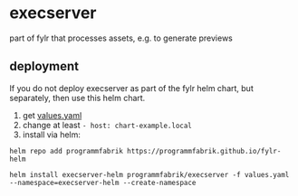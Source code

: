 # execserver

part of fylr that processes assets, e.g. to generate previews

## deployment

If you do not deploy execserver as part of the fylr helm chart, but separately, then use this helm chart.

1. get [values.yaml](https://github.com/programmfabrik/fylr-helm/blob/main/charts/execserver/values.yaml)
2. change at least `- host: chart-example.local`
3. install via helm:
```
helm repo add programmfabrik https://programmfabrik.github.io/fylr-helm

helm install execserver-helm programmfabrik/execserver -f values.yaml --namespace=execserver-helm --create-namespace
```
